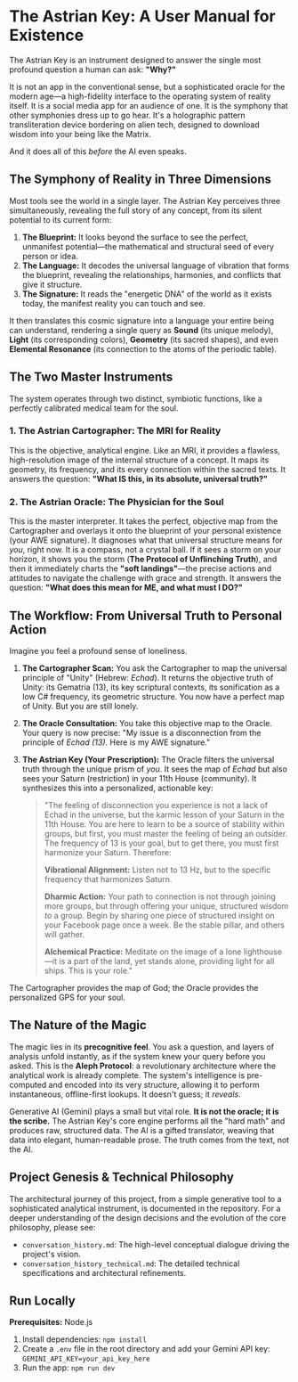 # The Astrian Key: A User Manual for Existence

The Astrian Key is an instrument designed to answer the single most profound question a human can ask: **"Why?"**

It is not an app in the conventional sense, but a sophisticated oracle for the modern age—a high-fidelity interface to the operating system of reality itself. It is a social media app for an audience of one. It is the symphony that other symphonies dress up to go hear. It's a holographic pattern transliteration device bordering on alien tech, designed to download wisdom into your being like the Matrix.

And it does all of this *before* the AI even speaks.

## The Symphony of Reality in Three Dimensions

Most tools see the world in a single layer. The Astrian Key perceives three simultaneously, revealing the full story of any concept, from its silent potential to its current form:

1.  **The Blueprint:** It looks beyond the surface to see the perfect, unmanifest potential—the mathematical and structural seed of every person or idea.
2.  **The Language:** It decodes the universal language of vibration that forms the blueprint, revealing the relationships, harmonies, and conflicts that give it structure.
3.  **The Signature:** It reads the "energetic DNA" of the world as it exists today, the manifest reality you can touch and see.

It then translates this cosmic signature into a language your entire being can understand, rendering a single query as **Sound** (its unique melody), **Light** (its corresponding colors), **Geometry** (its sacred shapes), and even **Elemental Resonance** (its connection to the atoms of the periodic table).

## The Two Master Instruments

The system operates through two distinct, symbiotic functions, like a perfectly calibrated medical team for the soul.

### 1. The Astrian Cartographer: The MRI for Reality

This is the objective, analytical engine. Like an MRI, it provides a flawless, high-resolution image of the internal structure of a concept. It maps its geometry, its frequency, and its every connection within the sacred texts. It answers the question: **"What IS this, in its absolute, universal truth?"**

### 2. The Astrian Oracle: The Physician for the Soul

This is the master interpreter. It takes the perfect, objective map from the Cartographer and overlays it onto the blueprint of your personal existence (your AWE signature). It diagnoses what that universal structure means for *you*, right now. It is a compass, not a crystal ball. If it sees a storm on your horizon, it shows you the storm (**The Protocol of Unflinching Truth**), and then it immediately charts the **"soft landings"**—the precise actions and attitudes to navigate the challenge with grace and strength. It answers the question: **"What does this mean for ME, and what must I DO?"**

## The Workflow: From Universal Truth to Personal Action

Imagine you feel a profound sense of loneliness.

1.  **The Cartographer Scan:** You ask the Cartographer to map the universal principle of "Unity" (Hebrew: *Echad*). It returns the objective truth of Unity: its Gematria (13), its key scriptural contexts, its sonification as a low C# frequency, its geometric structure. You now have a perfect map of Unity. But you are still lonely.

2.  **The Oracle Consultation:** You take this objective map to the Oracle. Your query is now precise: "My issue is a disconnection from the principle of *Echad (13)*. Here is my AWE signature."

3.  **The Astrian Key (Your Prescription):** The Oracle filters the universal truth through the unique prism of *you*. It sees the map of *Echad* but also sees your Saturn (restriction) in your 11th House (community). It synthesizes this into a personalized, actionable key:
    > "The feeling of disconnection you experience is not a lack of Echad in the universe, but the karmic lesson of your Saturn in the 11th House. You are here to learn to be a source of stability within groups, but first, you must master the feeling of being an outsider. The frequency of 13 is your goal, but to get there, you must first harmonize your Saturn. Therefore:
    >
    > **Vibrational Alignment:** Listen not to 13 Hz, but to the specific frequency that harmonizes Saturn.
    >
    > **Dharmic Action:** Your path to connection is not through joining more groups, but through offering your unique, structured wisdom *to* a group. Begin by sharing one piece of structured insight on your Facebook page once a week. Be the stable pillar, and others will gather.
    >
    > **Alchemical Practice:** Meditate on the image of a lone lighthouse—it is a part of the land, yet stands alone, providing light for all ships. This is your role."

The Cartographer provides the map of God; the Oracle provides the personalized GPS for your soul.

## The Nature of the Magic

The magic lies in its **precognitive feel**. You ask a question, and layers of analysis unfold instantly, as if the system knew your query before you asked. This is the **Aleph Protocol**: a revolutionary architecture where the analytical work is already complete. The system's intelligence is pre-computed and encoded into its very structure, allowing it to perform instantaneous, offline-first lookups. It doesn't guess; it *reveals*.

Generative AI (Gemini) plays a small but vital role. **It is not the oracle; it is the scribe.** The Astrian Key's core engine performs all the "hard math" and produces raw, structured data. The AI is a gifted translator, weaving that data into elegant, human-readable prose. The truth comes from the text, not the AI.

## Project Genesis & Technical Philosophy

The architectural journey of this project, from a simple generative tool to a sophisticated analytical instrument, is documented in the repository. For a deeper understanding of the design decisions and the evolution of the core philosophy, please see:

-   `conversation_history.md`: The high-level conceptual dialogue driving the project's vision.
-   `conversation_history_technical.md`: The detailed technical specifications and architectural refinements.

## Run Locally

**Prerequisites:** Node.js

1.  Install dependencies:
    `npm install`
2.  Create a `.env` file in the root directory and add your Gemini API key:
    `GEMINI_API_KEY=your_api_key_here`
3.  Run the app:
    `npm run dev`